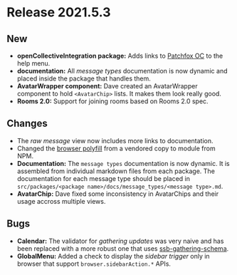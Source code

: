 # Release 2021.5.3

## New

* **openCollectiveIntegration package:** Adds links to [Patchfox OC](https://opencollective.com/patchfox) to the help menu.
* **documentation:** All _message types_ documentation is now dynamic and placed inside the package that handles them.
* **AvatarWrapper component:** Dave created an AvatarWrapper component to hold `<AvatarChip>` lists. It makes them look really good.
* **Rooms 2.0:** Support for joining rooms based on Rooms 2.0 spec.

## Changes

* The _raw message_ view now includes more links to documentation.
* Changed the [browser polyfill](https://github.com/mozilla/webextension-polyfill) from a vendored copy to module from NPM.
* **Documentation:** The `message types` documentation is now dynamic. It is assembled from individual markdown files from each package. The documentation for each message type should be placed in `src/packages/<package name>/docs/message_types/<message type>.md`.
* **AvatarChip:** Dave fixed some inconsistency in AvatarChips and their usage accross multiple views.


## Bugs

* **Calendar:** The validator for _gathering updates_ was very naive and has been replaced with a more robust one that uses [ssb-gathering-schema](https://github.com/ssbc/ssb-gathering-schema).
* **GlobalMenu:** Added a check to display the _sidebar trigger_ only in browser that support `browser.sidebarAction.*` APIs.
